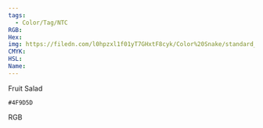 ```yaml
---
tags:
  - Color/Tag/NTC
RGB:
Hex:
img: https://filedn.com/l0hpzxl1f01yT7GHxtF8cyk/Color%20Snake/standard_csv_to_svg/4F9D5D.svg
CMYK:
HSL:
Name:
---
```

Fruit Salad
```palette
#4F9D5D
```
RGB
